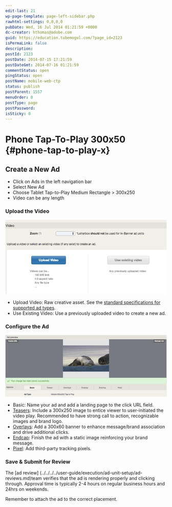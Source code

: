 ```yaml
---
edit-last: 21
wp-page-template: page-left-sidebar.php
rawhtml-settings: 0,0,0,0
pubDate: Wed, 16 Jul 2014 01:21:59 +0000
dc-creator: hthomas@adobe.com
guid: https://education.tubemogul.com/?page_id=2123
isPermaLink: false
description: 
postId: 2123
postDate: 2014-07-15 17:21:59
postDateGmt: 2014-07-16 01:21:59
commentStatus: open
pingStatus: open
postName: mobile-web-ctp
status: publish
postParent: 1557
menuOrder: 0
postType: page
postPassword: 
isSticky: 0
---
```


# Phone Tap-To-Play 300x50 {#phone-tap-to-play-x}

## Create a New Ad

* Click on Ads in the left navigation bar
* Select New Ad
* Choose Tablet Tap-to-Play Medium Rectangle > 300x250
* Video can be any length

### Upload the Video
  
[ ![Video Uploader](assets/video-uploader.png)](assets/video-uploader.png)

* Upload Video: Raw creative asset. See the [standard specifications for supported ad types](https://www.tubemogul.com/ad-specs/).
* Use Existing Video: Use a previously uploaded video to create a new ad.

### Configure the Ad 
  
[ ![Mobile tap to play](assets/mobile-tap-to-play.png)](assets/mobile-tap-to-play.png)

* Basic: Name your ad and add a landing page to the click URL field.
* [Teasers](/help/user-guide/planning/ad-formats/ad-features-guide/teasers-endcaps.md): Include a 300x250 image to entice viewer to user-initiated the video play. Recommended to have strong call to action, recognizable images and brand logo.
* [Overlays](../../../../user-guide/execution/ad-unit-setup/overlay.md): Add a 300x60 banner to enhance message/brand association and drive additional clicks.
* [Endcap](/help/user-guide/planning/ad-formats/ad-features-guide/teasers-endcaps.md): Finish the ad with a static image reinforcing your brand message.
* [Pixel](../../../../user-guide/execution/ad-unit-setup/3rd-party-tracking-adserving/tracking-pixels.md): Add third-party tracking pixels.

### Save & Submit for Review 
The [ad review] (../../../../user-guide/execution/ad-unit-setup/ad-reviews.md)team verifies that the ad is rendering properly and clicking through. Approval time is typically 2-4 hours on regular business hours and 24hrs on weekends.

Remember to attach the ad to the correct placement.
